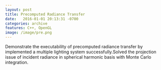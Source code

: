 ```yaml
---
layout: post
title: Precomputed Radiance Transfer
date:   2016-01-01 20:13:31 -0700
categories: archive
features: C++, OpenGL
image: /image/pre.png
---
```

Demonstrate the executability of precomputed radiance transfer by implemented a multiple lighting system successfully.Solved the projection issue of incident radiance in spherical harmonic basis with Monte Carlo integration.
